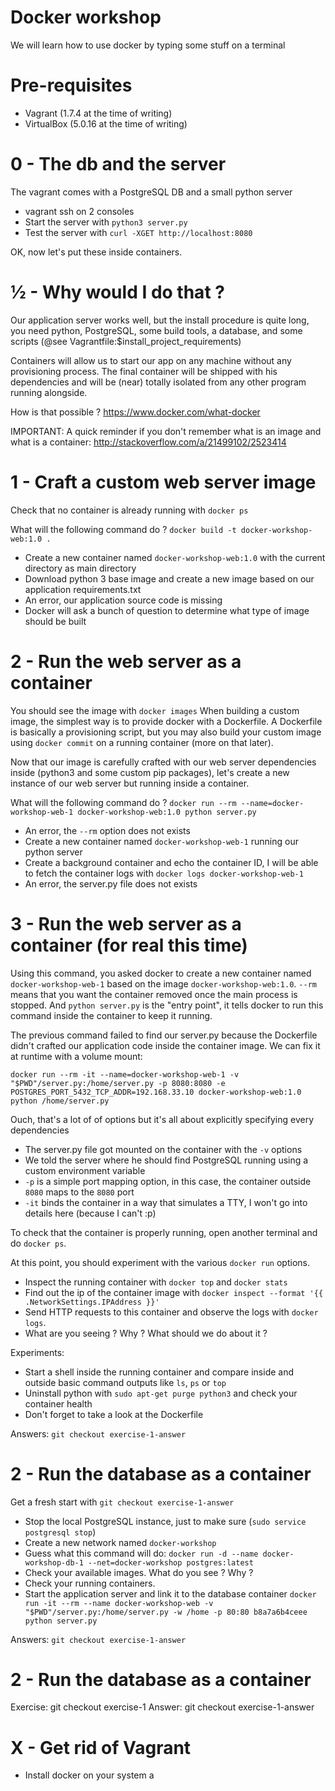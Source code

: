 # Docker workshop

We will learn how to use docker by typing some stuff on a terminal

# Pre-requisites

- Vagrant (1.7.4 at the time of writing)
- VirtualBox (5.0.16 at the time of writing)

# 0 - The db and the server

The vagrant comes with a PostgreSQL DB and a small python server

- vagrant ssh on 2 consoles
- Start the server with `python3 server.py`
- Test the server with `curl -XGET http://localhost:8080`

OK, now let's put these inside containers.

# ½ - Why would I do that ?

Our application server works well, but the install procedure is quite long, you need python, PostgreSQL, some build tools, a database, and some scripts (@see Vagrantfile:$install_project_requirements)

Containers will allow us to start our app on any machine without any provisioning process.
The final container will be shipped with his dependencies and will be (near) totally isolated from any other program running alongside.

How is that possible ? https://www.docker.com/what-docker

IMPORTANT: A quick reminder if you don't remember what is an image and what is a container: http://stackoverflow.com/a/21499102/2523414

# 1 - Craft a custom web server image

Check that no container is already running with `docker ps`

What will the following command do ? `docker build -t docker-workshop-web:1.0 .`

* Create a new container named `docker-workshop-web:1.0` with the current directory as main directory
* Download python 3 base image and create a new image based on our application requirements.txt
* An error, our application source code is missing
* Docker will ask a bunch of question to determine what type of image should be built  

# 2 - Run the web server as a container

You should see the image with `docker images` When building a custom image, the simplest way is to provide docker with a Dockerfile. A Dockerfile is basically a provisioning script, but you may also build your custom image using `docker commit` on a running container (more on that later).

Now that our image is carefully crafted with our web server dependencies inside (python3 and some custom pip packages), let's create a new instance of our web server but running inside a container.

What will the following command do ? `docker run --rm --name=docker-workshop-web-1 docker-workshop-web:1.0 python server.py`

* An error, the `--rm` option does not exists
* Create a new container named `docker-workshop-web-1` running our python server
* Create a background container and echo the container ID, I will be able to fetch the container logs with `docker logs docker-workshop-web-1`
* An error, the server.py file does not exists

# 3 - Run the web server as a container (for real this time)

Using this command, you asked docker to create a new container named `docker-workshop-web-1` based on the image `docker-workshop-web:1.0`. `--rm` means that you want the container removed once the main process is stopped. And `python server.py` is the "entry point", it tells docker to run this command inside the container to keep it running.

The previous command failed to find our server.py because the Dockerfile didn't crafted our application code inside the container image. We can fix it at runtime with a volume mount:

`docker run --rm -it --name=docker-workshop-web-1 -v "$PWD"/server.py:/home/server.py -p 8080:8080 -e POSTGRES_PORT_5432_TCP_ADDR=192.168.33.10 docker-workshop-web:1.0 python /home/server.py`

Ouch, that's a lot of of options but it's all about explicitly specifying every dependencies
* The server.py file got mounted on the container with the `-v` options
* We told the server where he should find PostgreSQL running using a custom environment variable
* `-p` is a simple port mapping option, in this case, the container outside `8080` maps to the `8080` port
* `-it` binds the container in a way that simulates a TTY, I won't go into details here (because I can't :p)

To check that the container is properly running, open another terminal and do `docker ps`.


At this point, you should experiment with the various `docker run` options.


* Inspect the running container with `docker top` and `docker stats`
* Find out the ip of the container image with `docker inspect --format '{{ .NetworkSettings.IPAddress }}'`
* Send HTTP requests to this container and observe the logs with `docker logs`.
* What are you seeing ? Why ? What should we do about it ?

Experiments:
* Start a shell inside the running container and compare inside and outside basic command outputs like `ls`, `ps` or `top`   
* Uninstall python with `sudo apt-get purge python3` and check your container health
* Don't forget to take a look at the Dockerfile

Answers: `git checkout exercise-1-answer`

# 2 - Run the database as a container

Get a fresh start with `git checkout exercise-1-answer`

* Stop the local PostgreSQL instance, just to make sure (`sudo service postgresql stop`)
* Create a new network named `docker-workshop`
* Guess what this command will do: `docker run -d --name docker-workshop-db-1 --net=docker-workshop postgres:latest`
* Check your available images. What do you see ? Why ?
* Check your running containers.
* Start the application server and link it to the database container
      `docker run -it --rm --name docker-workshop-web -v "$PWD"/server.py:/home/server.py -w /home -p 80:80 b8a7a6b4ceee python server.py`

Answers: `git checkout exercise-1-answer`

# 2 - Run the database as a container

Exercise: git checkout exercise-1
Answer: git checkout exercise-1-answer

# X - Get rid of Vagrant

* Install docker on your system a
